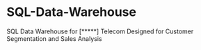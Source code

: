 # SQL-Data-Warehouse
SQL Data Warehouse for [*****] Telecom Designed for Customer Segmentation and Sales Analysis
